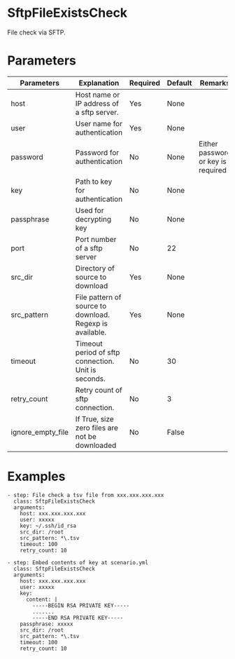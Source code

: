 # SftpFileExistsCheck
File check via SFTP.

# Parameters
|Parameters|Explanation|Required|Default|Remarks|
|----------|-----------|--------|-------|-------|
|host|Host name or IP address of a sftp server.|Yes|None||
|user|User name for authentication|Yes|None||
|password|Password for authentication|No|None|Either password or key is required|
|key|Path to key for authentication|No|None||
|passphrase|Used for decrypting key|No|None||
|port|Port number of a sftp server|No|22||
|src_dir|Directory of source to download|Yes|None||
|src_pattern|File pattern of source to download. Regexp is available.|Yes|None||
|timeout|Timeout period of sftp connection. Unit is seconds.|No|30||
|retry_count|Retry count of sftp connection.|No|3||
|ignore_empty_file|If True, size zero files are not be downloaded|No|False||

# Examples
```
- step: File check a tsv file from xxx.xxx.xxx.xxx 
  class: SftpFileExistsCheck
  arguments:
    host: xxx.xxx.xxx.xxx
    user: xxxxx
    key: ~/.ssh/id_rsa
    src_dir: /root
    src_pattern: *\.tsv
    timeout: 100
    retry_count: 10

- step: Embed contents of key at scenario.yml
  class: SftpFileExistsCheck
  arguments:
    host: xxx.xxx.xxx.xxx
    user: xxxxx
    key:
      content: |
        -----BEGIN RSA PRIVATE KEY-----
        .......
        -----END RSA PRIVATE KEY-----
    passphrase: xxxxx
    src_dir: /root
    src_pattern: *\.tsv
    timeout: 100
    retry_count: 10
```